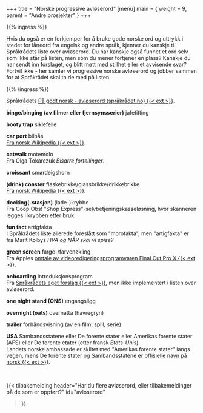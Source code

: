+++
title = "Norske progressive avløserord"
[menu]
main = { weight = 9, parent = "Andre prosjekter" }
+++

{{% ingress %}}

<!-- markdownlint-disable MD001 MD009 MD033 -->

Hvis du også er en forkjemper for å bruke gode norske ord og uttrykk i stedet for låneord
fra engelsk og andre språk, kjenner du kanskje til Språkrådets liste over avløserord. Du
har kanskje også funnet et ord selv som ikke står på listen, men som du mener fortjener en
plass? Kanskje du har sendt inn forslaget, og blitt møtt med stillhet eller et avvisende
svar? Fortvil ikke - her samler vi progressive norske avløserord og jobber sammen for at
Språkrådet skal ta de med på listen.

{{% /ingress %}}

Språkrådets [På godt norsk - avløserord (språkrådet.no) {{< ext >}}][sprakradet-avloser].

**binge/binging (av filmer eller fjernsynsserier)** jafetitting

**booty trap** siklefelle

**car port** bilbås  
[Fra norsk Wikipedia {{< ext >}}](https://no.wikipedia.org/wiki/Bilbås).

**catwalk** motemolo  
Fra Olga Tokarczuk *Bisarre fortellinger*.

**croissant** smørdeigshorn

**(drink) coaster** flaskebrikke/glassbrikke/drikkebrikke  
[Fra norsk Wikipedia {{< ext >}}](https://no.wikipedia.org/wiki/Flaskebrikke).

**docking(-stasjon)** (lade-)krybbe  
Fra Coop Obs! "Shop Express"-selvbetjeningskasseløsning, hvor skanneren legges i krybben
etter bruk.

**fun fact** artigfakta  
I Språkrådets liste allerede foreslått som "morofakta", men "artigfakta" er fra Marit Kolbys
*HVA og NÅR skal vi spise?*

**green screen** farge-/farvenøkling  
Fra Apples [omtale av videoredigeringsprogramvaren Final Cut Pro X {{< ext >}}][farvenøkling].

**onboarding** introduksjonsprogram  
Fra [Språkrådets eget forslag {{< ext >}}][sprakradet-onboarding],
men ikke implementert i listen over avløserord.

**one night stand (ONS)** engangsligg

**overnight (oats)** overnatta (havregryn)

**trailer** forhåndsvisning (av en film, spill, serie)

**USA** Sambandsstatene eller De forente stater eller Amerikas forente stater (AFS) eller
De forente etater (etter fransk *Etats-Unis*)  
Landets norske ambassade er skiltet med "Amerikas forente stater" langs vegen, mens De forente
stater og Sambandsstatene er [offisielle navn på norsk {{< ext >}}][usa].

<br>

{{< tilbakemelding
header="Har du flere avløserord, eller tilbakemeldinger på de som er oppført?"
id="avloserord"
>}}

[sprakradet-avloser]: https://www.sprakradet.no/sprakhjelp/Skriverad/Avloeysarord/
[farvenøkling]: https://www.apple.com/no/newsroom/2021/10/final-cut-pro-and-logic-pro-updated-on-the-new-macbook-pro-with-m1-pro-m1-max/
[sprakradet-onboarding]: https://www.sprakradet.no/svardatabase/sporsmal-og-svar/onboarding/
[usa]: https://www.regjeringen.no/no/dokumenter/statsnavn_u/id87859/#usa
